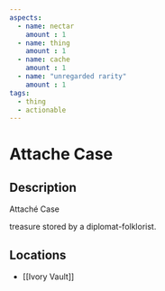 ```yaml
---
aspects: 
  - name: nectar
    amount : 1
  - name: thing
    amount : 1
  - name: cache
    amount : 1
  - name: "unregarded rarity"
    amount : 1
tags:
  - thing
  - actionable
---
```


# Attache Case

## Description
Attaché Case

treasure stored by a diplomat-folklorist.
## Locations
- [[Ivory Vault]]